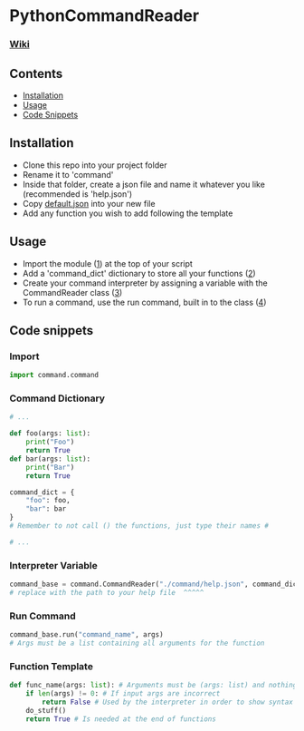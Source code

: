 # PythonCommandReader

### [Wiki](https://github.com/Nathan3-14/PythonCommandReader/wiki)

## Contents
- [Installation](#installation)
- [Usage](#usage)
- [Code Snippets](#code-snippets)


## Installation
- Clone this repo into your project folder
- Rename it to 'command'
- Inside that folder, create a json file and name it whatever you like (recommended is 'help.json')
- Copy [default.json](https://github.com/Nathan3-14/PythonCommandReader/blob/main/default.json) into your new file
- Add any function you wish to add following the template


## Usage
- Import the module ([1](code-snippets/#import)) at the top of your script
- Add a 'command_dict' dictionary to store all your functions ([2](code-snippets/#command-dictionary))
- Create your command interpreter by assigning a variable with the CommandReader class ([3](code-snippets/#interpreter-variable))
- To run a command, use the run command, built in to the class ([4](code-snippets/#run-command))


## Code snippets

### Import
```python
import command.command
```

### Command Dictionary
```python
# ...

def foo(args: list):
    print("Foo")
    return True
def bar(args: list):
    print("Bar")
    return True

command_dict = {
    "foo": foo,
    "bar": bar
}
# Remember to not call () the functions, just type their names #

# ...
```

### Interpreter Variable
```python
command_base = command.CommandReader("./command/help.json", command_dict)
# replace with the path to your help file  ^^^^^
```

### Run Command
```python
command_base.run("command_name", args)
# Args must be a list containing all arguments for the function
```

### Function Template
```python
def func_name(args: list): # Arguments must be (args: list) and nothing else
    if len(args) != 0: # If input args are incorrect
        return False # Used by the interpreter in order to show syntax errors
    do_stuff()
    return True # Is needed at the end of functions
```
